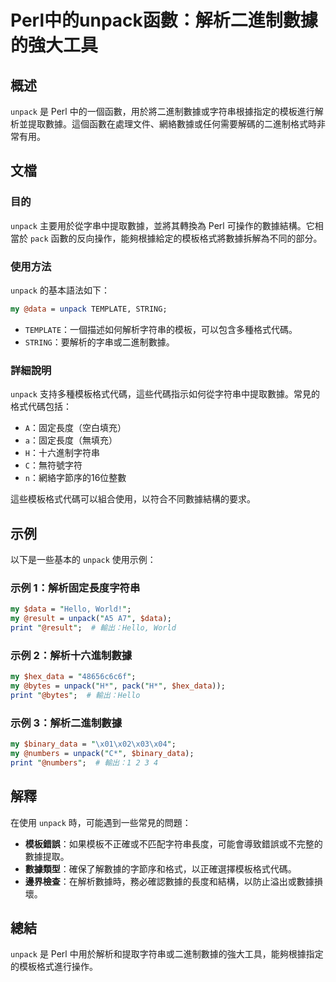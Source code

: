<!--
Meta Description: # Perl中的unpack函數：解析二進制數據的強大工具 ## 概述 `unpack` 是 Perl 中的一個函數，用於將二進制數據或字符串根據指定的模板進行解析並提取數據。這個函數在處理文件、網絡數據或任何需要解碼的二進制格式時非常有用。 ## 文檔 ### 目的 `unpack` 主要用於從字...
Meta Keywords: unpack, perl, data, hello, print
-->

# Perl中的unpack函數：解析二進制數據的強大工具

## 概述
`unpack` 是 Perl 中的一個函數，用於將二進制數據或字符串根據指定的模板進行解析並提取數據。這個函數在處理文件、網絡數據或任何需要解碼的二進制格式時非常有用。

## 文檔
### 目的
`unpack` 主要用於從字串中提取數據，並將其轉換為 Perl 可操作的數據結構。它相當於 `pack` 函數的反向操作，能夠根據給定的模板格式將數據拆解為不同的部分。

### 使用方法
`unpack` 的基本語法如下：
```perl
my @data = unpack TEMPLATE, STRING;
```
- `TEMPLATE`：一個描述如何解析字符串的模板，可以包含多種格式代碼。
- `STRING`：要解析的字串或二進制數據。

### 詳細說明
`unpack` 支持多種模板格式代碼，這些代碼指示如何從字符串中提取數據。常見的格式代碼包括：
- `A`：固定長度（空白填充）
- `a`：固定長度（無填充）
- `H`：十六進制字符串
- `C`：無符號字符
- `n`：網絡字節序的16位整數

這些模板格式代碼可以組合使用，以符合不同數據結構的要求。

## 示例
以下是一些基本的 `unpack` 使用示例：

### 示例 1：解析固定長度字符串
```perl
my $data = "Hello, World!";
my @result = unpack("A5 A7", $data);
print "@result";  # 輸出：Hello, World
```

### 示例 2：解析十六進制數據
```perl
my $hex_data = "48656c6c6f";
my @bytes = unpack("H*", pack("H*", $hex_data));
print "@bytes";  # 輸出：Hello
```

### 示例 3：解析二進制數據
```perl
my $binary_data = "\x01\x02\x03\x04";
my @numbers = unpack("C*", $binary_data);
print "@numbers";  # 輸出：1 2 3 4
```

## 解釋
在使用 `unpack` 時，可能遇到一些常見的問題：
- **模板錯誤**：如果模板不正確或不匹配字符串長度，可能會導致錯誤或不完整的數據提取。
- **數據類型**：確保了解數據的字節序和格式，以正確選擇模板格式代碼。
- **邊界檢查**：在解析數據時，務必確認數據的長度和結構，以防止溢出或數據損壞。

## 總結
`unpack` 是 Perl 中用於解析和提取字符串或二進制數據的強大工具，能夠根據指定的模板格式進行操作。